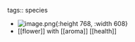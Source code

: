 tags:: species

- ![image.png](https://peach-geographical-bat-397.mypinata.cloud/ipfs/QmYgwUaWJarNVr985e6uTVgigK6CDSmjvVp3WEuLBzM1Rt){:height 768, :width 608}
- [[flower]] with [[aroma]] [[health]]